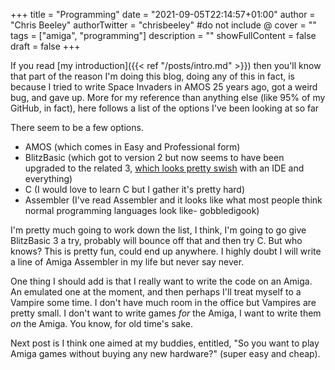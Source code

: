 +++
title = "Programming"
date = "2021-09-05T22:14:57+01:00"
author = "Chris Beeley"
authorTwitter = "chrisbeeley" #do not include @
cover = ""
tags = ["amiga", "programming"]
description = ""
showFullContent = false
draft = false
+++

If you read [my introduction]({{< ref "/posts/intro.md" >}}) then you'll know that part of the reason I'm doing this blog, doing any of this in fact, is because I tried to write Space Invaders in AMOS 25 years ago, got a weird bug, and gave up. More for my reference than anything else (like 95% of my GitHub, in fact), here follows a list of the options I've been looking at so far

There seem to be a few options. 

* AMOS (which comes in Easy and Professional form)
* BlitzBasic (which got to version 2 but now seems to have been upgraded to the related 3, [which looks pretty swish](https://www.amiblitz.de/index.php) with an IDE and everything)
* C (I would love to learn C but I gather it's pretty hard)
* Assembler (I've read Assembler and it looks like what most people think normal programming languages look like- gobbledigook)

I'm pretty much going to work down the list, I think, I'm going to go give BlitzBasic 3 a try, probably will bounce off that and then try C. But who knows? This is pretty fun, could end up anywhere. I highly doubt I will write a line of Amiga Assembler in my life but never say never.

One thing I should add is that I really want to write the code on an Amiga. An emulated one at the moment, and then perhaps I'll treat myself to a Vampire some time. I don't have much room in the office but Vampires are pretty small. I don't want to write games _for_ the Amiga, I want to write them _on_ the Amiga. You know, for old time's sake.

Next post is I think one aimed at my buddies, entitled, "So you want to play Amiga games without buying any new hardware?" (super easy and cheap).